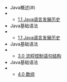 * Java概述(#)
* * [1.1 Java语言发展历史](/Javamd)
* Java基础语法
* * [1.1 Java语言发展历史](/Javamd)
* Java基础语法
* * [3.0 流程控制语句结构](/Javamd)
* Java基础语法
* * [4.0 数组](/Javamd)
